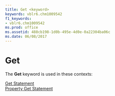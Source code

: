 ```yaml
---
title: Get <keyword>
keywords: vblr6.chm1009542
f1_keywords:
- vblr6.chm1009542
ms.prod: office
ms.assetid: 488cb198-1d0b-495e-4d0e-0a22304ba06c
ms.date: 06/08/2017
---
```



# Get <keyword>

The  **Get** keyword is used in these contexts:

[Get Statement](get-statement.md)<br/>[Property Get Statement](property-get-statement.md)<br/>


